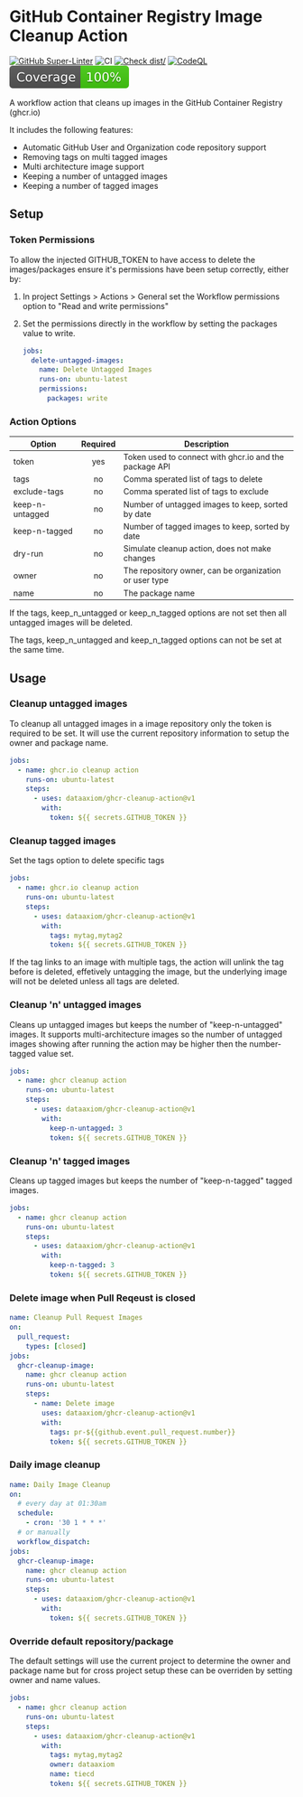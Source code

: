 # GitHub Container Registry Image Cleanup Action

[![GitHub Super-Linter](https://github.com/actions/typescript-action/actions/workflows/linter.yml/badge.svg)](https://github.com/super-linter/super-linter)
![CI](https://github.com/actions/typescript-action/actions/workflows/ci.yml/badge.svg)
[![Check dist/](https://github.com/actions/typescript-action/actions/workflows/check-dist.yml/badge.svg)](https://github.com/actions/typescript-action/actions/workflows/check-dist.yml)
[![CodeQL](https://github.com/actions/typescript-action/actions/workflows/codeql-analysis.yml/badge.svg)](https://github.com/actions/typescript-action/actions/workflows/codeql-analysis.yml)
[![Coverage](./badges/coverage.svg)](./badges/coverage.svg)

A workflow action that cleans up images in the GitHub Container Registry
(ghcr.io)

It includes the following features:

- Automatic GitHub User and Organization code repository support
- Removing tags on multi tagged images
- Multi architecture image support
- Keeping a number of untagged images
- Keeping a number of tagged images

## Setup

### Token Permissions

To allow the injected GITHUB_TOKEN to have access to delete the images/packages
ensure it's permissions have been setup correctly, either by:

1. In project Settings > Actions > General set the Workflow permissions option
   to "Read and write permissions"
1. Set the permissions directly in the workflow by setting the packages value to
   write.

   ```yaml
   jobs:
     delete-untagged-images:
       name: Delete Untagged Images
       runs-on: ubuntu-latest
       permissions:
         packages: write
   ```

### Action Options

| Option          | Required | Description                                            |
| --------------- | :------: | ------------------------------------------------------ |
| token           |   yes    | Token used to connect with ghcr.io and the package API |
| tags            |    no    | Comma sperated list of tags to delete                  |
| exclude-tags    |    no    | Comma sperated list of tags to exclude                 |
| keep-n-untagged |    no    | Number of untagged images to keep, sorted by date      |
| keep-n-tagged   |    no    | Number of tagged images to keep, sorted by date        |
| dry-run         |    no    | Simulate cleanup action, does not make changes         |
| owner           |    no    | The repository owner, can be organization or user type |
| name            |    no    | The package name                                       |

If the tags, keep_n_untagged or keep_n_tagged options are not set then all
untagged images will be deleted.

The tags, keep_n_untagged and keep_n_tagged options can not be set at the same
time.

## Usage

### Cleanup untagged images

To cleanup all untagged images in a image repository only the token is required
to be set. It will use the current repository information to setup the owner and
package name.

```yaml
jobs:
  - name: ghcr.io cleanup action
    runs-on: ubuntu-latest
    steps:
      - uses: dataaxiom/ghcr-cleanup-action@v1
        with:
          token: ${{ secrets.GITHUB_TOKEN }}
```

### Cleanup tagged images

Set the tags option to delete specific tags

```yaml
jobs:
  - name: ghcr.io cleanup action
    runs-on: ubuntu-latest
    steps:
      - uses: dataaxiom/ghcr-cleanup-action@v1
        with:
          tags: mytag,mytag2
          token: ${{ secrets.GITHUB_TOKEN }}
```

If the tag links to an image with multiple tags, the action will unlink the tag
before is deleted, effetively untagging the image, but the underlying image will
not be deleted unless all tags are deleted.

### Cleanup 'n' untagged images

Cleans up untagged images but keeps the number of "keep-n-untagged" images. It
supports multi-architecture images so the number of untagged images showing
after running the action may be higher then the number-tagged value set.

```yaml
jobs:
  - name: ghcr cleanup action
    runs-on: ubuntu-latest
    steps:
      - uses: dataaxiom/ghcr-cleanup-action@v1
        with:
          keep-n-untagged: 3
          token: ${{ secrets.GITHUB_TOKEN }}
```

### Cleanup 'n' tagged images

Cleans up tagged images but keeps the number of "keep-n-tagged" tagged images.

```yaml
jobs:
  - name: ghcr cleanup action
    runs-on: ubuntu-latest
    steps:
      - uses: dataaxiom/ghcr-cleanup-action@v1
        with:
          keep-n-tagged: 3
          token: ${{ secrets.GITHUB_TOKEN }}
```

### Delete image when Pull Reqeust is closed

```yaml
name: Cleanup Pull Request Images
on:
  pull_request:
    types: [closed]
jobs:
  ghcr-cleanup-image:
    name: ghcr cleanup action
    runs-on: ubuntu-latest
    steps:
      - name: Delete image
        uses: dataaxiom/ghcr-cleanup-action@v1
        with:
          tags: pr-${{github.event.pull_request.number}}
          token: ${{ secrets.GITHUB_TOKEN }}
```

### Daily image cleanup

```yaml
name: Daily Image Cleanup
on:
  # every day at 01:30am
  schedule:
    - cron: '30 1 * * *'
  # or manually
  workflow_dispatch:
jobs:
  ghcr-cleanup-image:
    name: ghcr cleanup action
    runs-on: ubuntu-latest
    steps:
      - uses: dataaxiom/ghcr-cleanup-action@v1
        with:
          token: ${{ secrets.GITHUB_TOKEN }}
```

### Override default repository/package

The default settings will use the current project to determine the owner and
package name but for cross project setup these can be overriden by setting owner
and name values.

```yaml
jobs:
  - name: ghcr cleanup action
    runs-on: ubuntu-latest
    steps:
      - uses: dataaxiom/ghcr-cleanup-action@v1
        with:
          tags: mytag,mytag2
          owner: dataaxiom
          name: tiecd
          token: ${{ secrets.GITHUB_TOKEN }}
```
